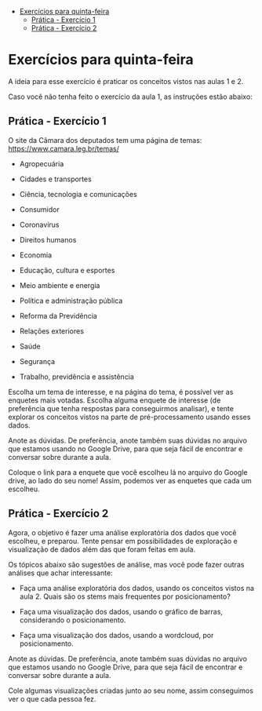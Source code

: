 
- [Exercícios para quinta-feira](#exercícios-para-quinta-feira)
  - [Prática - Exercício 1](#prática---exercício-1)
  - [Prática - Exercício 2](#prática---exercício-2)

# Exercícios para quinta-feira

A ideia para esse exercício é praticar os conceitos vistos nas aulas 1 e
2.

Caso você não tenha feito o exercício da aula 1, as instruções estão
abaixo:

## Prática - Exercício 1

O site da Câmara dos deputados tem uma página de temas:
<https://www.camara.leg.br/temas/>

- Agropecuária

- Cidades e transportes

- Ciência, tecnologia e comunicações

- Consumidor

- Coronavírus

- Direitos humanos

- Economia

- Educação, cultura e esportes

- Meio ambiente e energia

- Política e administração pública

- Reforma da Previdência

- Relações exteriores

- Saúde

- Segurança

- Trabalho, previdência e assistência

Escolha um tema de interesse, e na página do tema, é possível ver as
enquetes mais votadas. Escolha alguma enquete de interesse (de
preferência que tenha respostas para conseguirmos analisar), e tente
explorar os conceitos vistos na parte de pré-processamento usando esses
dados.

Anote as dúvidas. De preferência, anote também suas dúvidas no arquivo
que estamos usando no Google Drive, para que seja fácil de encontrar e
conversar sobre durante a aula.

Coloque o link para a enquete que você escolheu lá no arquivo do Google
drive, ao lado do seu nome! Assim, podemos ver as enquetes que cada um
escolheu.

## Prática - Exercício 2

Agora, o objetivo é fazer uma análise exploratória dos dados que você
escolheu, e preparou. Tente pensar em possibilidades de exploração e
visualização de dados além das que foram feitas em aula.

Os tópicos abaixo são sugestões de análise, mas você pode fazer outras
análises que achar interessante:

- Faça uma análise exploratória dos dados, usando os conceitos vistos na
  aula 2. Quais são os stems mais frequentes por posicionamento?

- Faça uma visualização dos dados, usando o gráfico de barras,
  considerando o posicionamento.

- Faça uma visualização dos dados, usando a wordcloud, por
  posicionamento.

Anote as dúvidas. De preferência, anote também suas dúvidas no arquivo
que estamos usando no Google Drive, para que seja fácil de encontrar e
conversar sobre durante a aula.

Cole algumas visualizações criadas junto ao seu nome, assim conseguimos
ver o que cada pessoa fez.
